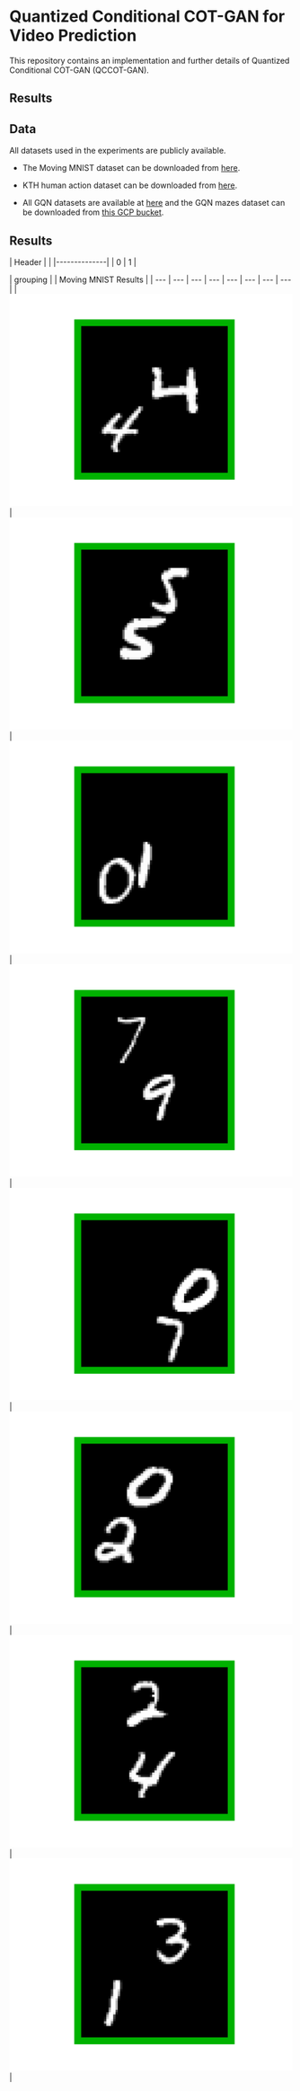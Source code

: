 # Quantized Conditional COT-GAN for Video Prediction

This repository contains an implementation and further details of Quantized Conditional COT-GAN (QCCOT-GAN).

## Results 

## Data 

All datasets used in the experiments are publicly available.  

- The Moving MNIST dataset can be downloaded from [here](http://www.cs.toronto.edu/~nitish/unsupervised_video/).

- KTH human action dataset can be downloaded from [here](https://www.csc.kth.se/cvap/actions/). 

- All GQN datasets are available at [here](https://github.com/deepmind/gqn-datasets) and the GQN mazes dataset can be downloaded from [this GCP bucket](https://console.cloud.google.com/storage/browser/gqn-dataset/mazes?pageState=(%22StorageObjectListTable%22:(%22f%22:%22%255B%255D%22))&prefix=&forceOnObjectsSortingFiltering=false). 

## Results

| Header |    |
|--------------|
| 0 | 1 |


| grouping |
|    Moving MNIST Results  |
|  ---  |  ---   |   ---   |  ---   |   ---  |   ---   |  ---   | --- |
|![](./gifs/mmnist0.gif)  |  ![](./gifs/mmnist1.gif) |  ![](./gifs/mmnist2.gif) |  ![](./gifs/mmnist3.gif) |![](./gifs/mmnist4.gif) |![](./gifs/mmnist5.gif)  |  ![](./gifs/mmnist6.gif) |  ![](./gifs/mmnist7.gif)|
